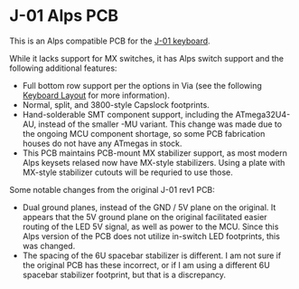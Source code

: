 # J-01 Alps PCB

This is an Alps compatible PCB for the [J-01 keyboard](https://geekhack.org/index.php?topic=107597).

While it lacks support for MX switches, it has Alps switch support and the following additional features:
- Full bottom row support per the options in Via (see the following [Keyboard Layout](http://www.keyboard-layout-editor.com/#/gists/1aa1c3e0d55bc183d22bc74a1a26bc83) for more information).
- Normal, split, and 3800-style Capslock footprints.
- Hand-solderable SMT component support, including the ATmega32U4-AU, instead of the smaller -MU variant. This change was made due to the ongoing MCU component shortage, so some PCB fabrication houses do not have any ATmegas in stock.
- This PCB maintains PCB-mount MX stabilizer support, as most modern Alps keysets relased now have MX-style stabilizers. Using a plate with MX-style stabilizer cutouts will be requried to use those.

Some notable changes from the original J-01 rev1 PCB:
- Dual ground planes, instead of the GND / 5V plane on the original. It appears that the 5V ground plane on the original facilitated easier routing of the LED 5V signal, as well as power to the MCU. Since this Alps version of the PCB does not utilize in-switch LED footprints, this was changed.
- The spacing of the 6U spacebar stabilizer is different. I am not sure if the original PCB has these incorrect, or if I am using a different 6U spacebar stabilizer footprint, but that is a discrepancy.
